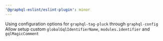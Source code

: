 ```yaml
---
'@graphql-eslint/eslint-plugin': minor
---
```


Using configuration options for `graphql-tag-pluck` through `graphql-config`
Allow setup custom `globalGqlIdentifierName`, `modules.identifier` and `gqlMagicComment`
